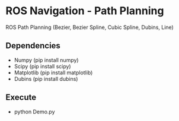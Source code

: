 # ROS Navigation - Path Planning
ROS Path Planning (Bezier, Bezier Spline, Cubic Spline, Dubins, Line)

## Dependencies
  * Numpy (pip install numpy)
  * Scipy (pip install scipy)
  * Matplotlib (pip install matplotlib)
  * Dubins (pip install dubins)
  
## Execute 
  * python Demo.py
